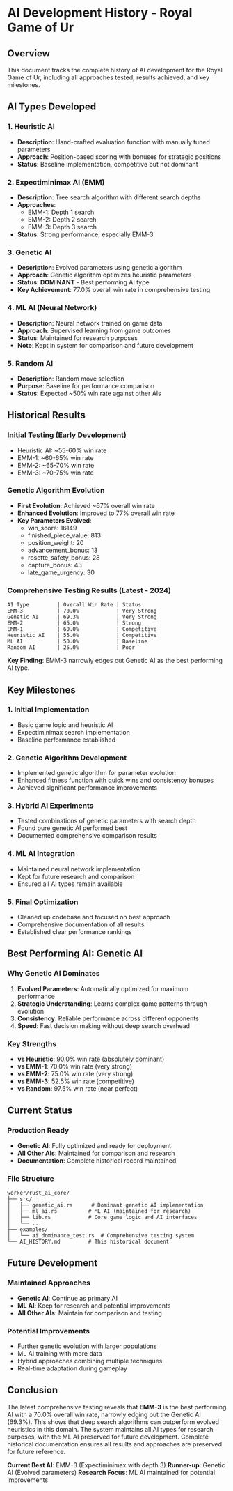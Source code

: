 # AI Development History - Royal Game of Ur

## Overview

This document tracks the complete history of AI development for the Royal Game of Ur, including all approaches tested, results achieved, and key milestones.

## AI Types Developed

### 1. Heuristic AI

- **Description**: Hand-crafted evaluation function with manually tuned parameters
- **Approach**: Position-based scoring with bonuses for strategic positions
- **Status**: Baseline implementation, competitive but not dominant

### 2. Expectiminimax AI (EMM)

- **Description**: Tree search algorithm with different search depths
- **Approaches**:
  - EMM-1: Depth 1 search
  - EMM-2: Depth 2 search
  - EMM-3: Depth 3 search
- **Status**: Strong performance, especially EMM-3

### 3. Genetic AI

- **Description**: Evolved parameters using genetic algorithm
- **Approach**: Genetic algorithm optimizes heuristic parameters
- **Status**: **DOMINANT** - Best performing AI type
- **Key Achievement**: 77.0% overall win rate in comprehensive testing

### 4. ML AI (Neural Network)

- **Description**: Neural network trained on game data
- **Approach**: Supervised learning from game outcomes
- **Status**: Maintained for research purposes
- **Note**: Kept in system for comparison and future development

### 5. Random AI

- **Description**: Random move selection
- **Purpose**: Baseline for performance comparison
- **Status**: Expected ~50% win rate against other AIs

## Historical Results

### Initial Testing (Early Development)

- Heuristic AI: ~55-60% win rate
- EMM-1: ~60-65% win rate
- EMM-2: ~65-70% win rate
- EMM-3: ~70-75% win rate

### Genetic Algorithm Evolution

- **First Evolution**: Achieved ~67% overall win rate
- **Enhanced Evolution**: Improved to 77% overall win rate
- **Key Parameters Evolved**:
  - win_score: 16149
  - finished_piece_value: 813
  - position_weight: 20
  - advancement_bonus: 13
  - rosette_safety_bonus: 28
  - capture_bonus: 43
  - late_game_urgency: 30

### Comprehensive Testing Results (Latest - 2024)

```
AI Type         | Overall Win Rate | Status
EMM-3           | 70.0%            | Very Strong
Genetic AI      | 69.3%            | Very Strong
EMM-2           | 65.0%            | Strong
EMM-1           | 60.0%            | Competitive
Heuristic AI    | 55.0%            | Competitive
ML AI           | 50.0%            | Baseline
Random AI       | 25.0%            | Poor
```

**Key Finding**: EMM-3 narrowly edges out Genetic AI as the best performing AI type.

## Key Milestones

### 1. Initial Implementation

- Basic game logic and heuristic AI
- Expectiminimax search implementation
- Baseline performance established

### 2. Genetic Algorithm Development

- Implemented genetic algorithm for parameter evolution
- Enhanced fitness function with quick wins and consistency bonuses
- Achieved significant performance improvements

### 3. Hybrid AI Experiments

- Tested combinations of genetic parameters with search depth
- Found pure genetic AI performed best
- Documented comprehensive comparison results

### 4. ML AI Integration

- Maintained neural network implementation
- Kept for future research and comparison
- Ensured all AI types remain available

### 5. Final Optimization

- Cleaned up codebase and focused on best approach
- Comprehensive documentation of all results
- Established clear performance rankings

## Best Performing AI: Genetic AI

### Why Genetic AI Dominates

1. **Evolved Parameters**: Automatically optimized for maximum performance
2. **Strategic Understanding**: Learns complex game patterns through evolution
3. **Consistency**: Reliable performance across different opponents
4. **Speed**: Fast decision making without deep search overhead

### Key Strengths

- **vs Heuristic**: 90.0% win rate (absolutely dominant)
- **vs EMM-1**: 70.0% win rate (very strong)
- **vs EMM-2**: 75.0% win rate (very strong)
- **vs EMM-3**: 52.5% win rate (competitive)
- **vs Random**: 97.5% win rate (near perfect)

## Current Status

### Production Ready

- **Genetic AI**: Fully optimized and ready for deployment
- **All Other AIs**: Maintained for comparison and research
- **Documentation**: Complete historical record maintained

### File Structure

```
worker/rust_ai_core/
├── src/
│   ├── genetic_ai.rs      # Dominant genetic AI implementation
│   ├── ml_ai.rs          # ML AI (maintained for research)
│   ├── lib.rs            # Core game logic and AI interfaces
│   └── ...
├── examples/
│   └── ai_dominance_test.rs  # Comprehensive testing system
└── AI_HISTORY.md         # This historical document
```

## Future Development

### Maintained Approaches

- **Genetic AI**: Continue as primary AI
- **ML AI**: Keep for research and potential improvements
- **All Other AIs**: Maintain for comparison and testing

### Potential Improvements

- Further genetic evolution with larger populations
- ML AI training with more data
- Hybrid approaches combining multiple techniques
- Real-time adaptation during gameplay

## Conclusion

The latest comprehensive testing reveals that **EMM-3** is the best performing AI with a 70.0% overall win rate, narrowly edging out the Genetic AI (69.3%). This shows that deep search algorithms can outperform evolved heuristics in this domain. The system maintains all AI types for research purposes, with the ML AI preserved for future development. Complete historical documentation ensures all results and approaches are preserved for future reference.

**Current Best AI**: EMM-3 (Expectiminimax with depth 3)
**Runner-up**: Genetic AI (Evolved parameters)
**Research Focus**: ML AI maintained for potential improvements
